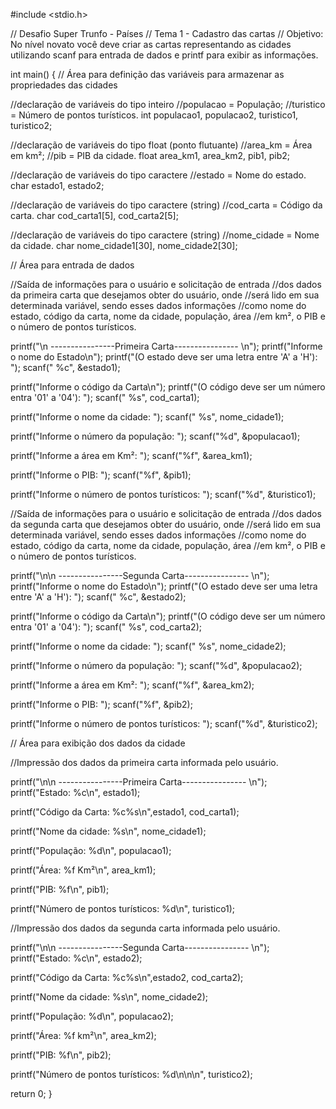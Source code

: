 #include <stdio.h>

// Desafio Super Trunfo - Países
// Tema 1 - Cadastro das cartas
// Objetivo: No nível novato você deve criar as cartas representando as cidades utilizando scanf para entrada de dados e printf para exibir as informações.

int main() {
  // Área para definição das variáveis para armazenar as propriedades das cidades

  //declaração de variáveis do tipo inteiro
  //populacao = População;
  //turistico = Número de pontos turísticos.
  int populacao1, populacao2, turistico1, turistico2;

  //declaração de variáveis do tipo float (ponto flutuante)
  //area_km = Área em km²;
  //pib = PIB da cidade.
  float area_km1, area_km2, pib1, pib2;

  //declaração de variáveis do tipo caractere
  //estado = Nome do estado.
  char estado1, estado2;

  //declaração de variáveis do tipo caractere (string)
  //cod_carta = Código da carta.
  char cod_carta1[5], cod_carta2[5];

  //declaração de variáveis do tipo caractere (string)
  //nome_cidade = Nome da cidade.
  char nome_cidade1[30], nome_cidade2[30];

  // Área para entrada de dados

  //Saída de informações para o usuário e solicitação de entrada 
  //dos dados da primeira carta que desejamos obter do usuário, onde
  //será lido em sua determinada variável, sendo esses dados informações
  //como nome do estado, código da carta, nome da cidade, população, área
  //em km², o PIB e o número de pontos turísticos.

  printf("\n ----------------Primeira Carta---------------- \n");
  printf("Informe o nome do Estado\n");
  printf("(O estado deve ser uma letra entre 'A' a 'H'): ");
  scanf(" %c", &estado1);

  printf("Informe o código da Carta\n");
  printf("(O código deve ser um número entra '01' a '04'): ");
  scanf(" %s", cod_carta1);

  printf("Informe o nome da cidade: ");
  scanf(" %s", nome_cidade1);

  printf("Informe o número da população: ");
  scanf("%d", &populacao1);

  printf("Informe a área em Km²: ");
  scanf("%f", &area_km1);

  printf("Informe o PIB: ");
  scanf("%f", &pib1);

  printf("Informe o número de pontos turísticos: ");
  scanf("%d", &turistico1);

  //Saída de informações para o usuário e solicitação de entrada 
  //dos dados da segunda carta que desejamos obter do usuário, onde
  //será lido em sua determinada variável, sendo esses dados informações
  //como nome do estado, código da carta, nome da cidade, população, área
  //em km², o PIB e o número de pontos turísticos.

  printf("\n\n ----------------Segunda Carta---------------- \n");
  printf("Informe o nome do Estado\n");
  printf("(O estado deve ser uma letra entre 'A' a 'H'): ");
  scanf(" %c", &estado2);

  printf("Informe o código da Carta\n");
  printf("(O código deve ser um número entra '01' a '04'): ");
  scanf(" %s", cod_carta2);

  printf("Informe o nome da cidade: ");
  scanf(" %s", nome_cidade2);

  printf("Informe o número da população: ");
  scanf("%d", &populacao2);

  printf("Informe a área em Km²: ");
  scanf("%f", &area_km2);

  printf("Informe o PIB: ");
  scanf("%f", &pib2);

  printf("Informe o número de pontos turísticos: ");
  scanf("%d", &turistico2);

  // Área para exibição dos dados da cidade

  //Impressão dos dados da primeira carta informada pelo usuário.
    
  printf("\n\n ----------------Primeira Carta---------------- \n");
  printf("Estado: %c\n", estado1);

  printf("Código da Carta: %c%s\n",estado1, cod_carta1);

  printf("Nome da cidade: %s\n", nome_cidade1);

  printf("População: %d\n", populacao1);

  printf("Área: %f Km²\n", area_km1);

  printf("PIB: %f\n", pib1);

  printf("Número de pontos turísticos: %d\n", turistico1);


  //Impressão dos dados da segunda carta informada pelo usuário.

  printf("\n\n ----------------Segunda Carta---------------- \n");
  printf("Estado: %c\n", estado2);

  printf("Código da Carta: %c%s\n",estado2, cod_carta2);

  printf("Nome da cidade: %s\n", nome_cidade2);

  printf("População: %d\n", populacao2);

  printf("Área: %f km²\n", area_km2);

  printf("PIB: %f\n", pib2);

  printf("Número de pontos turísticos: %d\n\n\n", turistico2);

return 0;
}
